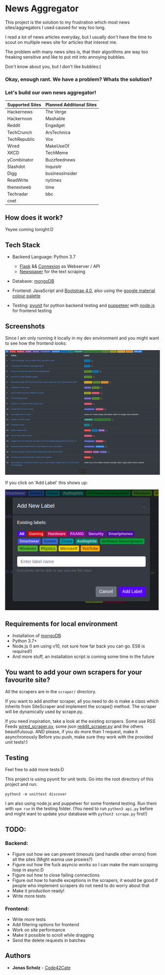 # News Aggregator

This project is the solution to my frustration which most news sites/aggregators I used caused for way too long.

I read a lot of news articles everyday, but I usually don't have the time to scout on multiple news site for articles that interest me.

The problem with many news sites is, that their algorithms are way too freaking sensitive and like to put mit into annoying bubbles.

Don't know about you, but I don't like bubbles:(


### Okay, enough rant. We have a problem? Whats the solution?
### Let's build our own news aggregator!
| Supported Sites | Planned Additional Sites |
|-----------------|--------------------------|
| Hackernews      | The Verge                |
| Hackernoon      | Mashable                 |
| Reddit          | Engadget                 |
| TechCrunch      | ArsTechnica              |
| TechRepublic    | Vox                      |
| Wired           | MakeUseOf                |
| XKCD            | TechMeme                 |
| yCombinator     | Buzzfeednews             |
| Slashdot        | Inquisitr                |
| Digg            | businessInsider          |
| ReadWrite       | nytimes                  |
| thenextweb      | time                     |
| Techradar       | bbc                      |
| cnet            |                          |

## How does it work?

Yeyee coming tonight:D

## Tech Stack

- Backend Language: Python 3.7
    - [Flask](https://github.com/pallets/flask) && [Connexion](https://github.com/zalando/connexion) as Webserver / API
    - [Newspaper](https://github.com/codelucas/newspaper) for the text scraping
- Database: [mongoDB](https://www.mongodb.com/)
- Frontend: JavaScript and [Bootstrap 4.0](https://getbootstrap.com/), also using the [google material colour palette](https://github.com/8lueberry/google-material-color/)

- Testing: [pyunit](https://wiki.python.org/moin/PyUnit) for python backend testing and [puppeteer](https://github.com/GoogleChrome/puppeteer) with [node.js](https://nodejs.org/en/) for frontend testing

## Screenshots
Since I am only running it locally in my dev environment and you might want to see how the frontend looks:

![alt text][main]

If you click on 'Add Label' this shows up:

![alt text][modal]

[main]: docs/main.png "Landing Page with article table"
[modal]: docs/modal.png "'Add label' popup modal"


## Requirements for local environment

- Installation of [mongoDB](https://www.mongodb.com/)
- Python 3.7+
- Node.js (I am using v10, not sure how far back you can go. ES6 is required!)
- And more stuff, an installation script is coming some time in the future

## You want to add your own scrapers for your favourite site?
All the scrapers are in the `scraper/` directory.

If you want to add another scraper, all you need to do is make a class which inherits from SiteScraper and implement the scrape() method. The scraper will be dynamically used by scrape.py.

If you need inspiration, take a look at the existing scrapers. Some use RSS Feeds [wired_scraper.py](scraper/wired_scraper.py), some json [reddit_scraper.py](scraper/reddit_scraper.py) and the others beautifulsoup.
AND please, if you do more than 1 request, make it asynchronously
Before you push, make sure they work with the provided unit tests!:)

## Testing

Feel free to add more tests:D

This project is using pyunit for unit tests. Go into the root directory of this project and run: 

`python3 -m unittest discover`

I am also using node.js and puppeteer for some frontend testing. Run them with `npm run` in the testing folder. (You need to run `python3 api.py` before and might want to update your database with `python3 scrape.py` first!)

## TODO:

### Backend:
- Figure out how we can prevent timeouts (and handle other errors) from all the sites
    (Might wanna use proxies?)
- Figure out how the fuck asyncio works so I can make the main scraping loop in async:D
- Figure out how to close failing connections
- Figure out how to handle exceptions in the scrapers, it would be good if people who implement scrapers do not need to do worry about that
- Make it production ready!
- Write more tests
### Frontend:
- Write more tests
- Add filtering options for frontend
- Work on site performance
- Make it possible to scroll while dragging
- Send the delete requests in batches

## Authors
* **Jonas Scholz** - [Code42Cate](https://github.com/Code42Cate)
